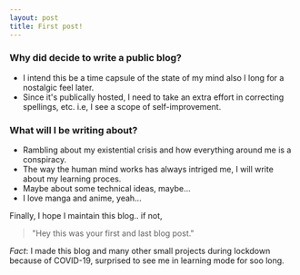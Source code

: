```yaml
---
layout: post
title: First post!
---
```

### Why did decide to write a public blog?
* I intend this be a time capsule of the state of my mind also I long for a nostalgic feel later.
* Since it's publically hosted, I need to take an extra effort in correcting spellings, etc. i.e, I see a scope of self-improvement.

### What will I be writing about?
* Rambling about my existential crisis and how everything around me is a conspiracy.
* The way the human mind works has always intriged me, I will write about my learning proces.
* Maybe about some technical ideas, maybe...
* I love manga and anime, yeah...


Finally, I hope I maintain this blog.. if not, 
>"Hey this was your first and last blog post."  
>
_Fact_: I made this blog and many other small projects during lockdown because of COVID-19, surprised to see me in learning mode for soo long.
